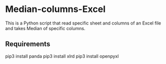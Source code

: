# Median-columns-Excel

This is a Python script that read specific sheet and columns of an Excel file and takes Median of specific columns.

## Requirements

pip3 install panda
pip3 install xlrd
pip3 install openpyxl
